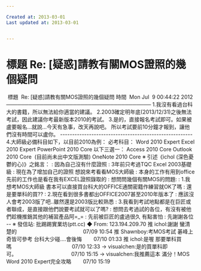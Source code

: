 ```yaml
---

Created at: 2013-03-01
Last updated at: 2013-03-01


---
```


# 標題 Re: [疑惑]請教有關MOS證照的幾個疑問


 標題  Re: \[疑惑\]請教有關MOS證照的幾個疑問
時間  Mon Jul  9 00:44:22 2012
───────────────────────────────────────
1.我沒有看過台科大的書籍，所以無法給你適當的建議。
2.2003確定明年底(2013/12/31)之後無法考試，因此建議你考最新版本2010的考試。
3.是的，直接報名考試即可。如果被盧要報名…就說…今天有急事，改天再說吧。
所以考試要前10分鐘才報到，讓他們沒有時間可以盧你。
\-------------------------------------------------------
4.大師級必備科目如下，以目前2010為例：
必考科目：
Word 2010 Expert
Excel 2010 Expert
PowerPoint 2010 Core
以下三選一：
Access 2010 Core
Outlook 2010 Core  (目前尚未出中文版測驗)
OneNote 2010 Core
※ 引述《ichol (深色憂鬱的心)》之銘言：
: 因為自己沒有什麼證照
: 3年前只考過TQC Excel 2003基礎級
: 現在為了增加自己的證照 想說來考看看MOS大師級
: 本身的工作有用到office 先前的工作也是看在我有EXCEL證照錄取的
: 想問問幾個有關MOS的問題:
: 1.我想考MOS大師級 書本可以直接買台科大的OFFICE通關密籍作練習就OK了嗎
: 還是要單科的買??
: 2.現在看到很多書都出OFFICE2007甚至2010年版本了
: 應該沒人會考2003版了吧..雖然還是2003版比較熟悉
: 3.我看到考試地點都是在巨匠或者聯成，是直接跟他們說要考試就可以了嗎?
: 想問去考過試的各位，有沒有被他們趁機推銷其他的補習產品阿=\_=
: 先前被巨匠的盧過很久 有點害怕
: 先謝謝各位
\--
※ 發信站: 批踢踢實業坊(ptt.cc)
◆ From: 123.194.209.70
推 ichol:謝謝 蠻清楚的                                             07/09 10:54
推 Shawnboy:考MOS考試 碁峰上奇皆可參考 台科大少碰....會後悔        07/10 01:33
推 ichol:是喔 那要單科買嗎                                         07/10 12:33
→ visualchen:是的買單科即可。                                     07/10 15:15
→ visualchen:我推薦這本 滿分！MOS Word 2010 Expert完全攻略        07/10 15:19

